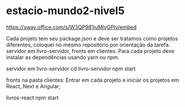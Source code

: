 # estacio-mundo2-nivel5



https://sway.office.com/s/W3QP981juMlvGPIv/embed



Cada projeto tem seu package.json e deve ser tratamos como projetos diferentes, 
coloquei no mesmo repositório por orientação da tarefa.
servidor em livro-servidor, fronts em clientes.
Para cada projeto deve instalar as dependências usando yarn ou npm.   


servidor em livro-servidor
cd livro-servidor
npm start



fronts na pasta clientes:
Entrar em cada projeto e iniciar os projetos em React, Next e Angular;


livros-react
npm start

